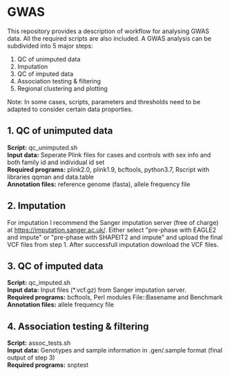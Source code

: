 # GWAS
This repository provides a description of workflow for analysing GWAS data. All the required scripts are also included. A GWAS analysis can be subdivided into 5 major steps:

1. QC of unimputed data
2. Imputation
3. QC of imputed data
4. Association testing & filtering
5. Regional clustering and plotting

Note: In some cases, scripts, parameters and thresholds need to be adapted to consider certain data proporties.

## 1. QC of unimputed data
**Script:** qc_unimputed.sh \
**Input data:** Seperate Plink files for cases and controls with sex info and both family id and individual id set \
**Required programs:** plink2.0, plink1.9, bcftools, python3.7, Rscript with libraries qqman and data.table \
**Annotation files:** reference genome (fasta), allele frequency file


## 2. Imputation
For imputation I recommend the Sanger imputation server (free of charge) at https://imputation.sanger.ac.uk/. Either select "pre-phase with EAGLE2 and impute" or "pre-phase with SHAPEIT2 and impute" and upload the final VCF files from step 1. After successfull imputation download the VCF files.


## 3. QC of imputed data
**Script:** qc_imputed.sh \
**Input data:** Input files (*.vcf.gz) from Sanger imputation server. \
**Required programs:** bcftools, Perl modules File::Basename and Benchmark \
**Annotation files:** allele frequency file


## 4. Association testing & filtering
**Script:** assoc_tests.sh \
**Input data:** Genotypes and sample information in .gen/.sample format (final output of step 3) \
**Required programs:** snptest
